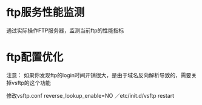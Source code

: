 # ftp服务性能监测
通过实际操作FTP服务器，监测当前ftp的性能指标

# ftp配置优化
注意：
如果你发现ftp的login时间开销很大，是由于域名反向解析导致的，需要关掉vsftp的这个功能

修改vsftp.conf
reverse_lookup_enable=NO
／etc/init.d/vsftp restart
